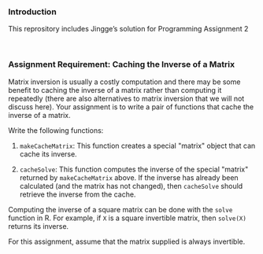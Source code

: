 ### Introduction

This reprository includes Jingge’s solution for Programming Assignment 2

 

### Assignment Requirement: Caching the Inverse of a Matrix

Matrix inversion is usually a costly computation and there may be some benefit
to caching the inverse of a matrix rather than computing it repeatedly (there
are also alternatives to matrix inversion that we will not discuss here). Your
assignment is to write a pair of functions that cache the inverse of a matrix.

Write the following functions:

1.  `makeCacheMatrix`: This function creates a special "matrix" object that can
    cache its inverse.

2.  `cacheSolve`: This function computes the inverse of the special "matrix"
    returned by `makeCacheMatrix` above. If the inverse has already been
    calculated (and the matrix has not changed), then `cacheSolve` should
    retrieve the inverse from the cache.

Computing the inverse of a square matrix can be done with the `solve` function
in R. For example, if `X` is a square invertible matrix, then `solve(X)` returns
its inverse.

For this assignment, assume that the matrix supplied is always invertible.
